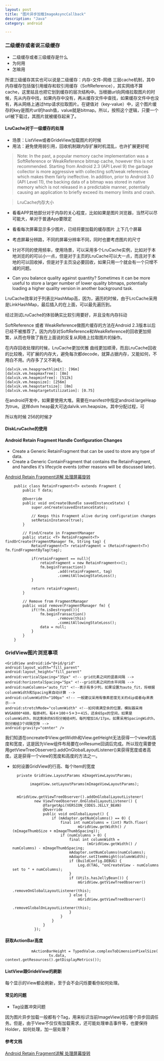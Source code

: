 ```yaml
---
layout: post
title: "图片异步加载ImageAsyncCallback"
description: "Java"
category: android

---
```


### 二级缓存或者说三级缓存

* 二级缓存或者三级缓存是什么
* 为何用
* 怎嘛用


所谓三级缓存其实也可以说是二级缓存：内存-文件-网络 三层cache机制，其中内存缓存包括强引用缓存和软引用缓存（SoftReference），其实网络不算cache，这里姑且也把它划到缓存的层次结构中。当根据url向网络拉取图片的时候，先从内存中找，如果内存中没有，再从缓存文件中查找，如果缓存文件中也没有，再从网络上通过http请求拉取图片。在键值对（key-value）中，这个图片缓存的key是图片url的hash值，value就是bitmap。所以，按照这个逻辑，只要一个url被下载过，其图片就被缓存起来了。

#### LruCache对于一级缓存的处理

* 场景：ListView或者GrideView加载图片的时候
* 用法：避免使用弱引用，回收机制跟内存扩展时机混乱，也许扩展更好呢

> Note: In the past, a popular memory cache implementation was a SoftReference or WeakReference bitmap cache, however this is not recommended. Starting from Android 2.3 (API Level 9) the garbage collector is more aggressive with collecting soft/weak references which makes them fairly ineffective. In addition, prior to Android 3.0 (API Level 11), the backing data of a bitmap was stored in native memory which is not released in a predictable manner, potentially causing an application to briefly exceed its memory limits and crash.


> LruCache内存大小

* 看看APP其他部分对于内存的关心程度，比如如果是图片浏览器，当然可以尽可能大，单对于普通App要限定

* 看看每次屏幕显示多少图片，已经将要加载的缓存图片 上下几个屏幕

* 考虑屏幕分辨路，不同的屏幕分辨率不同，同时也要考虑图片的尺寸

* 针对不同的使用频率，使用场景，可以采用多个LruCache实例，比如对于本地浏览的的可以小一点，但是对于主页的LruCache可以大一点，而且对于本地的可以回收掉，但是对于主页没必要回收，如果只用一个就会有一个只增不减的问题。

* Can you balance quality against quantity? Sometimes it can be more useful to store a larger number of lower quality bitmaps, potentially loading a higher quality version in another background task.



LruCache效率对于列表比HashMap高，因为，遍历的时候，由于LrcCache采用是LinkHashMap，最后插入的在上面，可以最先遍历到。

经过测试LruCache的体验确实比软引用要好，并且没有内存抖动

SoftReference 或者 WeakReference做图片缓存的方法在Android 2.3版本以后已经不被推荐了。因为内存对SoftReference和WeakReference的回收更加频繁，从而也导致了我在上面说的反复从网络上拉取图片的操作。

在内存回收处理的时候，LruCache更加优雅 曲线更加顺滑，而且LruCache回收的比较晚，可扩展的内存大，避免每次都decode，就算占据内存，又能如何，不用白不用。内存多了又不耗电。
	
	[dalvik.vm.heapgrowthlimit]: [96m]
	[dalvik.vm.heapmaxfree]: [8m]
	[dalvik.vm.heapminfree]: [512k]
	[dalvik.vm.heapsize]: [256m]
	[dalvik.vm.heapstartsize]: [8m]
	[dalvik.vm.heaptargetutilization]: [0.75]
 
在android开发中，如果要使用大堆。需要在manifest中指定android:largeHeap为true。这样dvm heap最大可达dalvik.vm.heapsize。其中分配过程，可
    
所以有时候 256的时候才

#### DiskLruCache的使用

#### Android Retain Fragment  Handle Configuration Changes

* Create a Generic RetainFragment<T> that can be used to store any type of data.
* Create a Generic ContainFragment<T> that contains the RetainFragment<T>, and handles it's lifecycle events (other reasons will be discussed later).

[Android Retain Fragment详解 处理屏幕旋转](http://bcorso.github.io/android-retain-fragment/)

		public class RetainFragment<T> extends Fragment {
		    public T data;
		
		    @Override
		    public void onCreate(Bundle savedInstanceState) {
		        super.onCreate(savedInstanceState);
		
		        // Keeps this Fragment alive during configuration changes
		        setRetainInstance(true);
		    }
		    
		    // Find/Create in FragmentManager
		    public static <T> RetainFragment<T> findOrCreate(FragmentManager fm, String tag) {
		        RetainFragment<T> retainFragment = (RetainFragment<T>) fm.findFragmentByTag(tag);
		
		        if(retainFragment == null){
		            retainFragment = new RetainFragment<>();
		            fm.beginTransaction()
		                    .add(retainFragment, tag)
		                    .commitAllowingStateLoss();
		        }
		
		        return retainFragment;
		    }
		
		    // Remove from FragmentManager
		    public void remove(FragmentManager fm) {
		        if(!fm.isDestroyed()){
		            fm.beginTransaction()
		                    .remove(this)
		                    .commitAllowingStateLoss();
		            data = null;
		        }
		    }
		}

### GridView图片浏览事项



	<GridView android:id="@+id/grid"    
	android:layout_width="fill_parent"    
	android:layout_height="fill_parent"    
	android:verticalSpacing="35px" <!-- grid元素之间的竖直间隔 -->    
	android:horizontalSpacing="5px" <!--grid元素之间的水平间隔 -->    
	android:numColumns="auto_fit" <!--表示有多少列，如果设置为auto_fit，将根据columnWidth和Spacing来自动计算 -->    
	android:columnWidth="100px" <!-- 一般建议采用有像素密度无关的dip或者dp来表示-->    
	android:stretchMode="columnWidth" <!--如何填满空余的位置，模拟器采用WVGA800*480，每排4列，有4＊100＋5＊3＝415，还余65px的空间，如果是columnWidth，则这剩余的65将分摊给4列，每列增加16/17px。如果采用SpacingWidth，则分摊给3个间隔空隙 -->    
	android:gravity="center" />  
	
我们知道在oncreate中View.getWidth和View.getHeight无法获得一个view的高度和宽度，这是因为View组件布局要在onResume回调后完成。所以现在需要使用getViewTreeObserver().addOnGlobalLayoutListener()来获得宽度或者高度。这是获得一个view的宽度和高度的方法之一。



* 如何设置GridView的行高、每个Item的宽度



        private GridView.LayoutParams mImageViewLayoutParams;
        
              imageView.setLayoutParams(mImageViewLayoutParams);
              

        mGridView.getViewTreeObserver().addOnGlobalLayoutListener(
                new ViewTreeObserver.OnGlobalLayoutListener() {
                    @TargetApi(VERSION_CODES.JELLY_BEAN)
                    @Override
                    public void onGlobalLayout() {
                        if (mAdapter.getNumColumns() == 0) {
                            final int numColumns = (int) Math.floor(
                                    mGridView.getWidth() / (mImageThumbSize + mImageThumbSpacing));
                            if (numColumns > 0) {
                                final int columnWidth =
                                        (mGridView.getWidth() / numColumns) - mImageThumbSpacing;
                                mAdapter.setNumColumns(numColumns);
                                mAdapter.setItemHeight(columnWidth);
                                if (BuildConfig.DEBUG) {
                                    Log.d(TAG, "onCreateView - numColumns set to " + numColumns);
                                }
                                if (Utils.hasJellyBean()) {
                                    mGridView.getViewTreeObserver()
                                            .removeOnGlobalLayoutListener(this);
                                } else {
                                    mGridView.getViewTreeObserver()
                                            .removeGlobalOnLayoutListener(this);
                                }
                            }
                        }
                    }
                });
  
  
####   获取ActionBar高度

                mActionBarHeight = TypedValue.complexToDimensionPixelSize(
                        tv.data, context.getResources().getDisplayMetrics());
 
#### ListView跟GrideView的刷新

每个显示的View都会刷新，至于会不会闪烁要看你如何处理。

                                                    
#### 常见的问题 

* Tag设置冲突问题

 因为图片异步加载一般都有个Tag，用来标识当前ImageView对应哪个异步回调任务。但是，由于View不仅仅有加载需求，还可能处理单击事件等，也要保持Holder，如何处理，加一层处理？
 
####  参考文档

[Android Retain Fragment详解 处理屏幕旋转](http://bcorso.github.io/android-retain-fragment/)